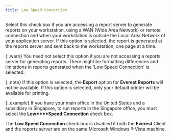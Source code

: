 ```yaml
---
title: Low Speed Connection
---
```



Select this check box if you are accessing a report server to generate  reports on your workstation, using a WAN (Wide Area Network) or remote  connection and when your workstation is outside the Local Area Network  of your application server. If this option is selected, the report is  generated at the reports server and sent back to the workstation, one  page at a time.


{:.warn}
You need not select this option if you are not accessing a reports server  for generating reports. There might be formatting differences and limitations  in reports generated when the ‘Low Speed Connection' is selected.


{:.note}
If this option is selected, the **Export** option for **Everest Reports**  will not be available. If this option  is selected, only your default printer will be available for printing.


{:.example}
If you have your main office in the United  States and a subsidiary in Singapore, to run reports in the Singapore  office, you must select the **Low****Speed** **Connection**  check box.


The **Low Speed Connection** check  box is disabled if both the **Everest**  Client and the reports server are on the same Microsoft Windows ® Vista  machine.
